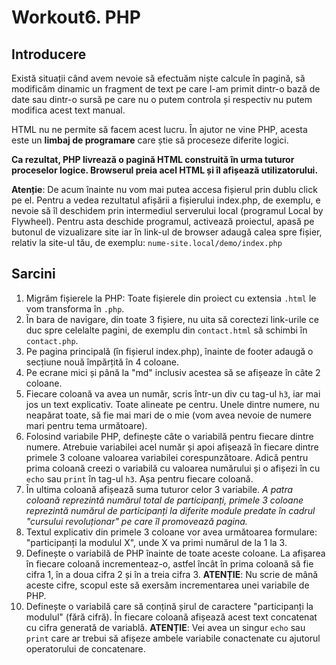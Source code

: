 # Workout6. PHP

## Introducere

Există situații când avem nevoie să efectuăm niște calcule în pagină, să modificăm dinamic un fragment de text pe care l-am primit dintr-o bază de date sau dintr-o sursă pe care nu o putem controla și respectiv nu putem modifica acest text manual. 

HTML nu ne permite să facem acest lucru. În ajutor ne vine PHP, acesta este un **limbaj de programare** care știe să proceseze diferite logici.

**Ca rezultat, PHP livrează o pagină HTML construită în urma tuturor proceselor logice. Browserul preia acel HTML și îl afișează utilizatorului.** 

**Atenție**: De acum înainte nu vom mai putea accesa fișierul prin dublu click pe el. Pentru a vedea rezultatul afișării a fișierului index.php, de exemplu, e nevoie să îl deschidem prin intermediul serverului local (programul Local by Flywheel). Pentru asta deschide programul, activează proiectul, apasă pe butonul de vizualizare site iar în link-ul de browser adaugă calea spre fișier, relativ la site-ul tău, de exemplu: `nume-site.local/demo/index.php`

## Sarcini

1. Migrăm fișierele la PHP: Toate fișierele din proiect cu extensia `.html` le vom transforma în `.php`. 
2. În bara de navigare, din toate 3 fișiere, nu uita să corectezi link-urile ce duc spre celelalte pagini, de exemplu din `contact.html` să schimbi în `contact.php`.
3. Pe pagina principală (în fișierul index.php), înainte de footer adaugă o secțiune nouă împărțită în 4 coloane. 
4. Pe ecrane mici și până la "md" inclusiv acestea să se afișeaze în câte 2 coloane. 
5. Fiecare coloană va avea un număr, scris într-un div cu tag-ul `h3`, iar mai jos un text explicativ. Toate alineate pe centru. Unele dintre numere, nu neapărat toate, să fie mai mari de o mie (vom avea nevoie de numere mari pentru tema următoare).
6. Folosind variabile PHP, definește câte o variabilă pentru fiecare dintre numere. Atrebuie variabilei acel număr și apoi afișează în fiecare dintre primele 3 coloane valoarea variabilei corespunzătoare. Adică pentru prima coloană creezi o variabilă cu valoarea numărului și o afișezi în cu `echo` sau `print` în tag-ul `h3`. Așa pentru fiecare coloană. 
7. În ultima coloană afișează suma tuturor celor 3 variabile. *A patra coloană reprezintă numărul total de participanți, primele 3 coloane reprezintă numărul de participanți la diferite module predate în cadrul "cursului revoluționar" pe care îl promovează pagina.*
8. Textul explicativ din primele 3 coloane vor avea următoarea formulare: "participanți la modulul X", unde X va primi numărul de la 1 la 3.
9. Definește o variabilă de PHP înainte de toate aceste coloane. La afișarea în fiecare coloană incrementeaz-o, astfel încât în prima coloană să fie cifra 1, în a doua cifra 2 și în a treia cifra 3. 
**ATENȚIE**: Nu scrie de mână aceste cifre, scopul este să exersăm incrementarea unei variabile de PHP. 
10. Definește o variabilă care să conțină șirul de caractere "participanți la modulul" (fără cifră). În fiecare coloană afișează acest text concatenat cu cifra generată de variablă. 
**ATENȚIE**: Vei avea un singur `echo` sau `print` care ar trebui să afișeze ambele variabile conactenate cu ajutorul operatorului de concatenare.
